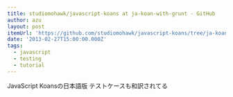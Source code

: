 ```yaml
---
title: studiomohawk/javascript-koans at ja-koan-with-grunt · GitHub
author: azu
layout: post
itemUrl: 'https://github.com/studiomohawk/javascript-koans/tree/ja-koan-with-grunt'
date: '2013-02-27T15:00:00.000Z'
tags:
  - javascript
  - testing
  - tutorial
---
```

JavaScript Koansの日本語版
テストケースも和訳されてる
